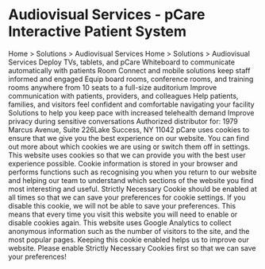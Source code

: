 # Audiovisual Services - pCare Interactive Patient System

Home > Solutions > Audiovisual Services
Home > Solutions > Audiovisual Services
Deploy TVs, tablets, and pCare Whiteboard to communicate automatically with patients
Room Connect and mobile solutions keep staff informed and engaged
Equip board rooms, conference rooms, and training rooms anywhere from 10 seats to a full-size auditorium
Improve communication with patients, providers, and colleagues
Help patients, families, and visitors feel confident and comfortable navigating your facility
Solutions to help you keep pace with increased telehealth demand
Improve privacy during sensitive conversations
Authorized distributor for:
1979 Marcus Avenue, Suite 226Lake Success, NY 11042
pCare uses cookies to ensure that we give you the best experience on our website. You can find out more about which cookies we are using or switch them off in settings.
This website uses cookies so that we can provide you with the best user experience possible. Cookie information is stored in your browser and performs functions such as recognising you when you return to our website and helping our team to understand which sections of the website you find most interesting and useful.
Strictly Necessary Cookie should be enabled at all times so that we can save your preferences for cookie settings.
If you disable this cookie, we will not be able to save your preferences. This means that every time you visit this website you will need to enable or disable cookies again.
This website uses Google Analytics to collect anonymous information such as the number of visitors to the site, and the most popular pages.
Keeping this cookie enabled helps us to improve our website.
Please enable Strictly Necessary Cookies first so that we can save your preferences!